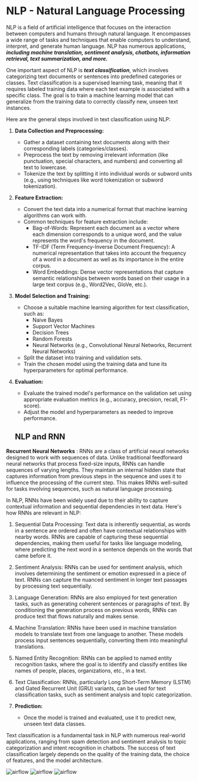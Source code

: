 # NLP - Natural Language Processing
NLP is a field of artificial intelligence that focuses on the interaction between computers and humans through natural language. It encompasses a wide range of tasks and techniques that enable computers to understand, interpret, and generate human language. NLP has numerous applications, ***including machine translation, sentiment analysis, chatbots, information retrieval, text summarization, and more.***

One important aspect of NLP is ***text classification***, which involves categorizing text documents or sentences into predefined categories or classes. Text classification is a supervised learning task, meaning that it requires labeled training data where each text example is associated with a specific class. The goal is to train a machine learning model that can generalize from the training data to correctly classify new, unseen text instances.

Here are the general steps involved in text classification using NLP:

1. **Data Collection and Preprocessing:**
   - Gather a dataset containing text documents along with their corresponding labels (categories/classes).
   - Preprocess the text by removing irrelevant information (like punctuation, special characters, and numbers) and converting all text to lowercase.
   - Tokenize the text by splitting it into individual words or subword units (e.g., using techniques like word tokenization or subword tokenization).

2. **Feature Extraction:**
   - Convert the text data into a numerical format that machine learning algorithms can work with.
   - Common techniques for feature extraction include:
     - Bag-of-Words: Represent each document as a vector where each dimension corresponds to a unique word, and the value represents the word's frequency in the document.
     - TF-IDF (Term Frequency-Inverse Document Frequency): A numerical representation that takes into account the frequency of a word in a document as well as its importance in the entire corpus.
     - Word Embeddings: Dense vector representations that capture semantic relationships between words based on their usage in a large text corpus (e.g., Word2Vec, GloVe, etc.).

3. **Model Selection and Training:**
   - Choose a suitable machine learning algorithm for text classification, such as:
     - Naive Bayes
     - Support Vector Machines
     - Decision Trees
     - Random Forests
     - Neural Networks (e.g., Convolutional Neural Networks, Recurrent Neural Networks)
   - Split the dataset into training and validation sets.
   - Train the chosen model using the training data and tune its hyperparameters for optimal performance.

4. **Evaluation:**
   - Evaluate the trained model's performance on the validation set using appropriate evaluation metrics (e.g., accuracy, precision, recall, F1-score).
   - Adjust the model and hyperparameters as needed to improve performance.
   ## NLP and RNN

**Recurrent Neural Networks** : RNNs are a class of artificial neural networks designed to work with sequences of data. Unlike traditional feedforward neural networks that process fixed-size inputs, RNNs can handle sequences of varying lengths. They maintain an internal hidden state that captures information from previous steps in the sequence and uses it to influence the processing of the current step. This makes RNNs well-suited for tasks involving sequences, such as natural language processing.

In NLP, RNNs have been widely used due to their ability to capture contextual information and sequential dependencies in text data. Here's how RNNs are relevant in NLP:

1. Sequential Data Processing: Text data is inherently sequential, as words in a sentence are ordered and often have contextual relationships with nearby words. RNNs are capable of capturing these sequential dependencies, making them useful for tasks like language modeling, where predicting the next word in a sentence depends on the words that came before it.

2. Sentiment Analysis: RNNs can be used for sentiment analysis, which involves determining the sentiment or emotion expressed in a piece of text. RNNs can capture the nuanced sentiment in longer text passages by processing text sequentially.

3. Language Generation: RNNs are also employed for text generation tasks, such as generating coherent sentences or paragraphs of text. By conditioning the generation process on previous words, RNNs can produce text that flows naturally and makes sense.

4. Machine Translation: RNNs have been used in machine translation models to translate text from one language to another. These models process input sentences sequentially, converting them into meaningful translations.

5. Named Entity Recognition: RNNs can be applied to named entity recognition tasks, where the goal is to identify and classify entities like names of people, places, organizations, etc., in a text.

6. Text Classification: RNNs, particularly Long Short-Term Memory (LSTM) and Gated Recurrent Unit (GRU) variants, can be used for text classification tasks, such as sentiment analysis and topic categorization.

5. **Prediction:**
   - Once the model is trained and evaluated, use it to predict new, unseen text data classes.

Text classification is a fundamental task in NLP with numerous real-world applications, ranging from spam detection and sentiment analysis to topic categorization and intent recognition in chatbots. The success of text classification largely depends on the quality of the training data, the choice of features, and the model architecture.


![airflow](https://raw.githubusercontent.com/IAMPathak2702/Disaster-Tweets---NLP-project/main/airflow/pictures/Screenshot%202024-03-17%20170047.png)
![airflow](https://raw.githubusercontent.com/IAMPathak2702/Disaster-Tweets---NLP-project/blob/main/airflow/pictures/Screenshot%202024-03-17%20171455.png)
![airflow](https://raw.githubusercontent.com/IAMPathak2702/Disaster-Tweets---NLP-project/blob/main/airflow/pictures/Screenshot%202024-03-17%20171256.png)

